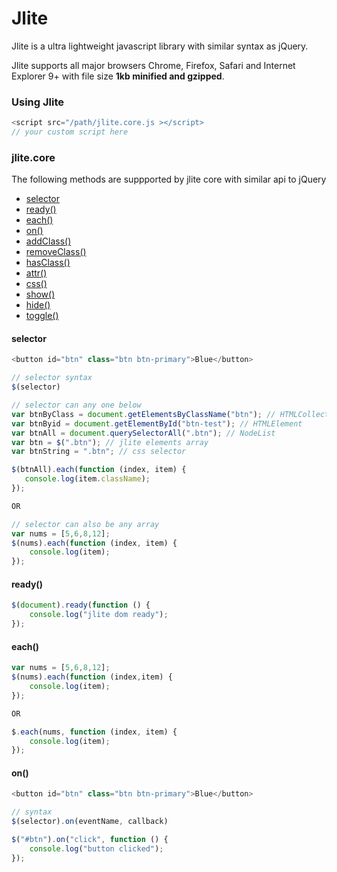 # Jlite
Jlite is a ultra lightweight javascript library with similar syntax as jQuery. 

Jlite supports all major browsers Chrome, Firefox, Safari and Internet Explorer 9+ with file size **1kb minified and gzipped**.

### Using Jlite
```javascript
<script src="/path/jlite.core.js ></script>
// your custom script here
```

### jlite.core
The following methods are suppported by jlite core with similar api to jQuery
* [selector](#selector)
* [ready()](#ready)
* [each()](#each)
* [on()](#on)
* [addClass()](#addClass)
* [removeClass()](#removeClass)
* [hasClass()](#hasClass)
* [attr()](#attr)
* [css()](#css)
* [show()](#show)
* [hide()](#hide)
* [toggle()](#toggle)

#### selector
<a name="ready"></a>
```javascript
<button id="btn" class="btn btn-primary">Blue</button>

// selector syntax
$(selector)

// selector can any one below
var btnByClass = document.getElementsByClassName("btn"); // HTMLCollection
var btnByid = document.getElementById("btn-test"); // HTMLElement
var btnAll = document.querySelectorAll(".btn"); // NodeList
var btn = $(".btn"); // jlite elements array
var btnString = ".btn"; // css selector

$(btnAll).each(function (index, item) {
   console.log(item.className);
});

OR 

// selector can also be any array
var nums = [5,6,8,12];
$(nums).each(function (index, item) {
    console.log(item);
});

```

#### ready()
<a name="ready"></a>
```javascript
$(document).ready(function () {
    console.log("jlite dom ready");
});
```

#### each()
<a name="each"></a>
```javascript
var nums = [5,6,8,12];
$(nums).each(function (index,item) {
    console.log(item);
});

OR

$.each(nums, function (index, item) {
    console.log(item);
});
```

#### on()
<a name="on"></a>
```javascript
<button id="btn" class="btn btn-primary">Blue</button>

// syntax
$(selector).on(eventName, callback)

$("#btn").on("click", function () {
    console.log("button clicked");
});

```


